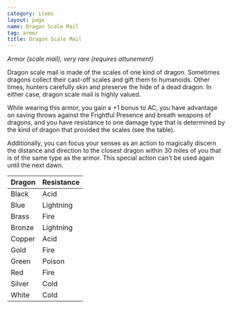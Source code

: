 ```yaml
---
category: items
layout: page
name: Dragon Scale Mail 
tag: armor
title: Dragon Scale Mail 
---
```


_Armor (scale mail), very rare (requires attunement)_ 

Dragon scale mail is made of the scales of one kind of dragon. Sometimes dragons collect their cast-off scales and gift them to humanoids. Other times, hunters carefully skin and preserve the hide of a dead dragon. In either case, dragon scale mail is highly valued.

While wearing this armor, you gain a +1 bonus to AC, you have advantage on saving throws against the Frightful Presence and breath weapons of dragons, and you have resistance to one damage type that is determined by the kind of dragon that provided the scales (see the table).

Additionally, you can focus your senses as an action to magically discern the distance and direction to the closest dragon within 30 miles of you that is of the same type as the armor. This special action can't be used again until the next dawn. 

| Dragon | Resistance  |
|--------|-------------|
| Black  | Acid        |
| Blue   | Lightning  |
| Brass  | Fire        |
| Bronze | Lightning  |
| Copper | Acid        |
| Gold   | Fire        |
| Green  | Poison      |
| Red    | Fire        |
| Silver | Cold        |
| White  | Cold        |
